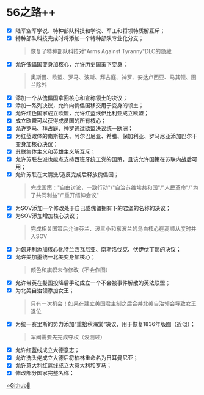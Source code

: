 # 56之路++

- [x] 陆军空军学说、特种部队科技和学说、军工和将领特质解互斥；
- [x] 特种部队科技完成时将添加一个特种部队专业化分支；
	> 恢复了特种部队科技对"Arms Against Tyranny"DLC的隐藏
- [x] 允许傀儡国变身加核心，允许历史国策下变身；
	> 奥斯曼、欧盟、罗马、波斯、拜占庭、神罗、安达卢西亚、马其顿、图兰除外
- [x] 添加一个从傀儡国拿回核心和宣称领土的决议；
- [x] 添加一系列决议，允许向傀儡国移交用于变身的领土；
- [x] 允许红色国家成立欧盟，允许红蓝线伊比利亚成立欧盟；
- [x] 成立欧盟可以获得成员国的所有核心；
- [x] 允许罗马、拜占庭、神罗通过欧盟决议统一欧洲；
- [x] 为红蓝政体的南斯拉夫、阿尔巴尼亚、希腊、保加利亚、罗马尼亚添加巴尔干变身加核心决议；
- [x] 苏联集体主义和英雄主义解互斥；
- [x] 允许苏联左派也能点支持西班牙统工党的国策，且该允许国策在苏联内战后可用；
- [x] 允许苏联在大清洗/造反完成后释放傀儡国；
	> 完成国策："自由讨论，一致行动"/"自治苏维埃共和国"/"人民革命"/"为了共同利益"/"重开缙绅会议"
- [x] 为SOV添加一个修改处于自己或傀儡拥有下的君堡的名称的决议；
- [x] 为SOV添加增加核心决议；
	> 完成相关国策后允许芬兰、波三小和东波兰的乌白核心在高顺从度时并入SOV
- [x] 为匈牙利添加核心化特兰西瓦尼亚、南斯洛伐克、伏伊伏丁那的决议；
- [x] 允许美加墨统一北美变身加核心；
	> 颜色和旗帜未作修改（不会作图）
- [x] 允许带英在髪国投降后手动成立一个不会被事件解散的英法联盟；
- [x] 为北美自治领添加女王；
	> 只有一次机会！如果在建立美国君主制之后合并北美自治领会导致女王退位
- [x] 为统一赛里斯的势力添加“重拾秋海棠”决议，用于恢复1836年版图（近似）；
	> 军阀需要先完成夺权（没测过）
- [x] 允许红蓝线成立大德意志；
- [x] 允许洗头佬成立大德后将柏林重命名为日耳曼尼亚；
- [x] 允许意大利红蓝线成立大意大利和罗马；
- [x] 修改部分国家完整名称；

[⭐Github🌟](https://github.com/Diadormu/r56_plus)
